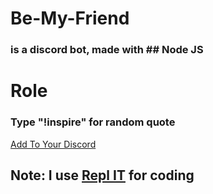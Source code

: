 # Be-My-Friend
### is a discord bot, made with ## Node JS

# Role
### Type "!inspire" for random quote

[Add To Your Discord](https://discord.com/api/oauth2/authorize?client_id=845555239008600074&permissions=470080&scope=bot)

## Note: I use [Repl IT](https://replit.com/) for coding
